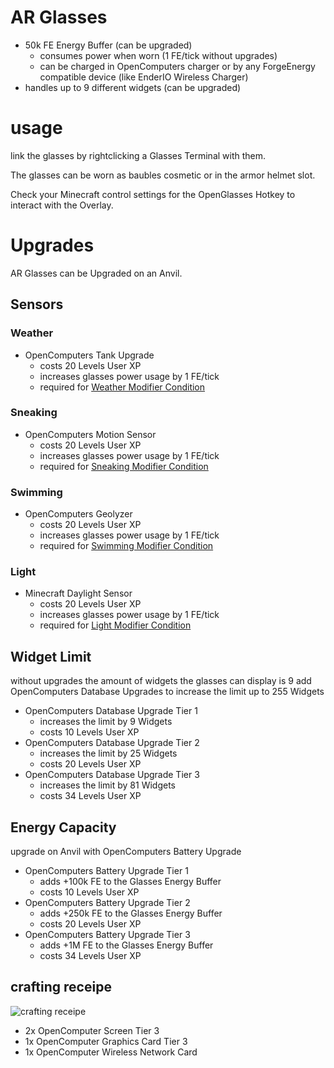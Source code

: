 # AR Glasses
* 50k FE Energy Buffer (can be upgraded)
  * consumes power when worn (1 FE/tick without upgrades)
  * can be charged in OpenComputers charger or by any ForgeEnergy compatible device (like EnderIO Wireless Charger)
* handles up to 9 different widgets  (can be upgraded)

# usage
link the glasses by rightclicking a Glasses Terminal with them.

The glasses can be worn as baubles cosmetic or in the armor helmet slot.

Check your Minecraft control settings for the OpenGlasses Hotkey to interact with the Overlay.

# Upgrades
AR Glasses can be Upgraded on an Anvil.

## Sensors
### Weather
* OpenComputers Tank Upgrade
  * costs 20 Levels User XP
  * increases glasses power usage by 1 FE/tick
  * required for [Weather Modifier Condition](WidgetModifierConditions#Weather)

### Sneaking
* OpenComputers Motion Sensor
  * costs 20 Levels User XP
  * increases glasses power usage by 1 FE/tick
  * required for [Sneaking Modifier Condition](WidgetModifierConditions#Sneaking)

### Swimming
* OpenComputers Geolyzer
  * costs 20 Levels User XP
  * increases glasses power usage by 1 FE/tick
  * required for [Swimming Modifier Condition](WidgetModifierConditions#Swimming)

### Light
* Minecraft Daylight Sensor
  * costs 20 Levels User XP
  * increases glasses power usage by 1 FE/tick
  * required for [Light Modifier Condition](WidgetModifierConditions#Light)



## Widget Limit
without upgrades the amount of widgets the glasses can display is 9
add OpenComputers Database Upgrades to increase the limit up to 255 Widgets
* OpenComputers Database Upgrade Tier 1
  * increases the limit by 9 Widgets
  * costs 10 Levels User XP
* OpenComputers Database Upgrade Tier 2
  * increases the limit by 25 Widgets
  * costs 20 Levels User XP
* OpenComputers Database Upgrade Tier 3
  * increases the limit by 81 Widgets
  * costs 34 Levels User XP


## Energy Capacity
upgrade on Anvil with OpenComputers Battery Upgrade
* OpenComputers Battery Upgrade Tier 1
  * adds +100k FE to the Glasses Energy Buffer
  * costs 10 Levels User XP
* OpenComputers Battery Upgrade Tier 2
  * adds +250k FE to the Glasses Energy Buffer
  * costs 20 Levels User XP
* OpenComputers Battery Upgrade Tier 3
  * adds +1M FE to the Glasses Energy Buffer
  * costs 34 Levels User XP

## crafting receipe
![crafting receipe](https://i.imgur.com/rPJJ9K6.jpg)
* 2x OpenComputer Screen Tier 3
* 1x OpenComputer Graphics Card Tier 3
* 1x OpenComputer Wireless Network Card